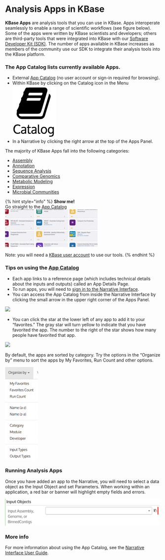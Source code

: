 # Analysis Apps in KBase

**KBase Apps** are analysis tools that you can use in KBase. Apps interoperate seamlessly to enable a range of scientific workflows (see figure below). Some of the apps were written by KBase scientists and developers; others are third-party tools that were integrated into KBase with our [Software Developer Kit (SDK)](../../development/kbase-sdk.md). The number of apps available in KBase increases as members of the community use our SDK to integrate their analysis tools into the KBase platform.

### The App Catalog lists currently available Apps.&#x20;

* External [App Catalog](https://kbase.us/applist/) (no user account or sign-in required for browsing).
* Within KBase by clicking on the Catalog icon in the Menu <img src="../../.gitbook/assets/catalog_dashboardmenu (1).png" alt="" data-size="line">&#x20;
* In a Narrative by clicking the right arrow at the top of the Apps Panel.

The majority of KBase Apps fall into the following categories:

* [Assembly](assembly-and-annotation.md#assembly)
* [Annotation](assembly-and-annotation.md#annotation)
* [Sequence Analysis](https://kbase.us/applist/#Sequence%20Analysis)
* [Comparative Genomics](comparative-genomics.md)
* [Metabolic Modeling](metabolic-modeling.md)
* [Expression](expression.md)
* [Microbial Communities](https://kbase.us/applist/#Microbial%20Communities)

{% hint style="info" %}
**Show me!**\
Go straight to the [App Catalog](https://narrative.kbase.us/#appcatalog)\
[![Screen Shot 2016-02-24 at 2.26.20 PM](../../.gitbook/assets/screen-shot-2016-02-24-at-2.26.20-pm-300x122.png)](https://narrative.kbase.us/#appcatalog)

Note: you will need a [KBase user account](../../getting-started/sign-up/#signing-up) to use our tools.
{% endhint %}

### Tips on using the [App Catalog](https://kbase.us/applist)

* Each app links to a reference page (which includes technical details about the inputs and outputs) called an App Details Page.
* To run apps, you will need to [sign in to the Narrative Interface](../../getting-started/sign-up/#signing-in).
* You can access the App Catalog from inside the Narrative Interface by clicking the small arrow in the upper right corner of the Apps Panel.

![](../../.gitbook/assets/apppanel\_appcatalog.png)

* You can click the star at the lower left of any app to add it to your “favorites.” The gray star will turn yellow to indicate that you have favorited the app. The number to the right of the star shows how many people have favorited that app.

![](../../.gitbook/assets/appcatalog\_appfavorite.gif)



By default, the apps are sorted by category. Try the options in the “Organize by” menu to sort the apps by My Favorites, Run Count and other options.

![](../../.gitbook/assets/screen-shot-2016-02-25-at-2.19.27-pm-107x300.png)

### **Running Analysis Apps**

Once you have added an app to the Narrative, you will need to select a data object as the Input Object and set Parameters. When working within an application, a red bar or banner will highlight empty fields and errors.&#x20;

<div align="center">

<img src="../../.gitbook/assets/app_emptyfield.png" alt="">

</div>

### **More info**

For more information about using the App Catalog, see the [Narrative Interface User Guide](../../getting-started/narrative/).
